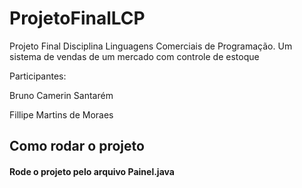 # ProjetoFinalLCP
Projeto Final Disciplina Linguagens Comerciais de Programação. Um sistema de vendas de um mercado com controle de estoque

Participantes:

Bruno Camerin Santarém

Fillipe Martins de Moraes

## Como rodar o projeto

#### Rode o projeto pelo arquivo Painel.java
